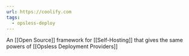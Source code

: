 ```yaml
---
url: https://coolify.com
tags:
  - opsless-deploy
---
```

An [[Open Source]] framework for [[Self-Hosting]] that gives the same powers of [[Opsless Deployment Providers]]
